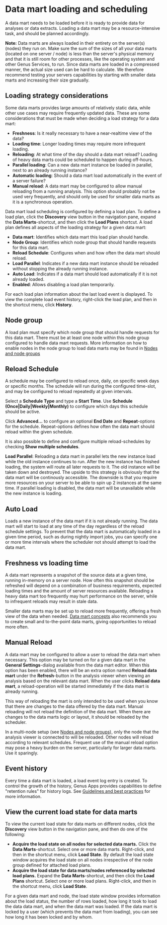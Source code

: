 # Data mart loading and scheduling
A data mart needs to be loaded before it is ready to provide data for analyses or data extracts. Loading a data mart may be a resource-intensive task, and should be planned accordingly.

**Note:** Data marts are always loaded in their entirety on the server(s) (nodes) they run on. Make sure the sum of the sizes of all your data marts (located on one server / node) is less than the server's physical memory and that it is still room for other processes, like the operating system and other Genus Services, to run. Since data marts are loaded in a compressed manner, the actual size used can be hard to calculate. We therefore recommend testing your servers capabilities by starting with smaller data marts and increasing their size gradually.

## Loading strategy considerations
Some data marts provides large amounts of relatively static data, while other use cases may require frequently updated data. These are some considerations that must be made when deciding a load strategy for a data mart:

* **Freshness**: Is it really necessary to have a near-realtime view of the data?
* **Loading time**: Longer loading times may require more infrequent loading.
* **Reloading**: At what time of the day should a data mart reload? Loading of heavy data marts could be scheduled to happen during off-hours.
* **Parallel loading**: Can a new data mart instance be loaded in parallel, next to an already running instance?
* **Automatic loading**: Should a data mart load automatically in the event of a server failure?
* **Manual reload**: A data mart may be configured to allow manual reloading from a running analysis. This option should probably not be used very frequently, and should only be used for smaller data marts as it is a synchronous operation.

Data mart load scheduling is configured by defining a load plan. To define a load plan, click the **Discovery** view button in the navigation pane, expand the **Data Marts**-shortcut, and then click the **Load Plans** shortcut. A load plan defines all aspects of the loading strategy for a given data mart:

* **Data mart**: Identifies which data mart this load plan should handle.
* **Node Group**: Identifies which node group that should handle requests for this data mart.
* **Reload Schedule**: Configures when and how often the data mart should reload.
* **Load Parallel**: Indicates if a new data mart instance should be reloaded without stopping the already running instance.
* **Auto Load**: Indicates if a data mart should load automatically if it is not already loaded.
* **Enabled**: Allows disabling a load plan temporarily.

For each load plan information about the last load event is displayed. To view the complete load event history, right-click the load plan, and then in the shortcut menu, click **History**.

## Node group
A load plan must specify which node group that should handle requests for this data mart. There must be at least one node within this node group configured to handle data mart requests. More information on how to enable nodes in the node group to load data marts may be found in [Nodes and node groups](../../../developers/defining-an-app-model/services/nodes-and-node-groups.md)

## Reload Schedule
A schedule may be configured to reload once, daily, on specific week days or specific months. The schedule will run during the configured time-slot, and may be configured to reload repeatedly at given intervals.

Select a **Schedule Type** and type a **Start Time**. Use **Schedule (Once|Daily|Weekly|Monthly)** to configure which days this schedule should be active.

Click **Advanced...** to configure an optional **End Date** and **Repeat**-options for the schedule. Repeat-options defines how often the data mart should reload within the given schedule.

It is also possible to define and configure multiple reload-schedules by checking **Show multiple schedules**.

**Load Parallel**: Reloading a data mart in parallel lets the new instance load while the old instance continues to run. After the new instance has finished loading, the system will route all later requests to it. The old instance will be taken down and destroyed. The upside to this strategy is obviously that the data mart will be continously accessible. The downside is that you require more resources on your server to be able to spin up 2 instances at the same time. If parallel loading is disabled, the data mart will be unavailable while the new instance is loading.

## Auto Load
Loads a new instance of the data mart if it is not already running. The data mart will start to load at any time of the day regardless of the reload schedule settings. To prevent that the data mart is automatically loaded in a given time period, such as during nightly import jobs, you can specify one or more time intervals where the scheduler not should attempt to load the data mart.

## Freshness vs loading time
A data mart represents a snapshot of the source data at a given time, running in-memory on a server node. How often this snapshot should be refreshed will depend on a combination of business requirements, expected loading times and the amount of server resources available. Reloading a heavy data mart too frequently may hurt performance on the server, while to infrequent reloads may result in stale data.

Smaller data marts may be set up to reload more frequently, offering a fresh view of the data when needed. [Data mart concepts](data-mart-concepts.md) also recommends you to create small and to-the-point data marts, giving opportunities to reload more often.

## Manual Reload
A data mart may be configured to allow a user to reload the data mart when necessary. This option may be turned on for a given data mart in the **General Settings**-dialog available from the data mart editor. When this option has been enabled, there will be an extra option named **Reload data mart** under the **Refresh**-button in the analysis viewer when viewing an analysis based on the relevant data mart. When the user clicks **Reload data mart**, a reload-operation will be started immediately if the data mart is already running.

This way of reloading the mart is only intended to be used when you know that there are changes to the data offered by the data mart. Manual reloading will not reload the definition of the data mart. When there are changes to the data marts logic or layout, it should be reloaded by the scheduler.

In a multi-node setup (see [Nodes and node groups](../../../developers/defining-an-app-model/services/nodes-and-node-groups.md)), only the node that the analysis viewer is connected to will be reloaded. Other nodes will reload according to relevant schedules. Frequent use of the manual reload option may pose a heavy burden on the server, particularly for larger data marts. Use it sparingly.

## Event history
Every time a data mart is loaded, a load event log entry is created. To control the growth of the history, Genus Apps provides capabilities to define "retention rules" for history logs. See [Guidelines and best practices](../../../developers/guidelines-and-best-practices/deleting-log-entries-in-the-history.md) for more information.

## View the current load state for data marts
To view the current load state for data marts on different nodes, click the **Discovery** view button in the navigation pane, and then do one of the following: 

* **Acquire the load state on all nodes for selected data marts.** Click the **Data Marts**-shortcut. Select one or more data marts. Right-click, and then in the shortcut menu, click **Load State**. By default the load state window acquires the load state on all nodes irrespective of the node group defined for attached load plans.
* **Acquire the load state for data marts/nodes referenced by selected load plans.** Expand the **Data Marts**-shortcut, and then click the **Load Plans** shortcut. Select one or more load plans. Right-click, and then in the shortcut menu, click **Load State**.

For a given data mart and node, the load state window provides information about the load status, the number of rows loaded, how long it took to load the data data mart, and when the data mart was loaded. If the data mart is locked by a user (which prevents the data mart from loading), you can see how long it has been locked and by whom.
